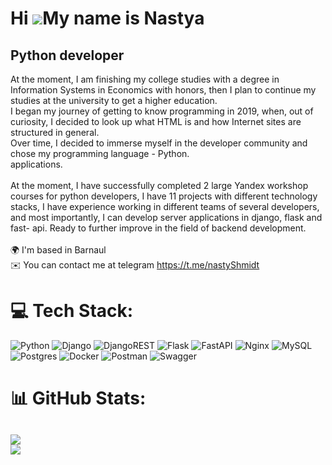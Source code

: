 Hi ![](https://user-images.githubusercontent.com/18350557/176309783-0785949b-9127-417c-8b55-ab5a4333674e.gif)My name is Nastya
==============================================================================================================================

Python developer
----------------

At the moment, I am finishing my college studies with a degree in Information Systems in Economics with honors, then I plan to continue my studies at the university to get a higher education.<br>I began my journey of getting to know programming in 2019, when, out of curiosity, I decided to look up what HTML is and how Internet sites are structured in general.<br>Over time, I decided to immerse myself in the developer community and chose my programming language - Python.<br>applications.<br><br>At the moment, I have successfully completed 2 large Yandex workshop courses for python developers, I have 11 projects with different technology stacks, I have experience working in different teams of several developers, and most importantly, I can develop server applications in django, flask and fast- api. Ready to further improve in the field of backend development.<br><br>🌍 I'm based in Barnaul<br>✉️ You can contact me at telegram https://t.me/nastyShmidt<br>


# 💻 Tech Stack:
![Python](https://img.shields.io/badge/python-3670A0?style=for-the-badge&logo=python&logoColor=ffdd54) ![Django](https://img.shields.io/badge/django-%23092E20.svg?style=for-the-badge&logo=django&logoColor=white) ![DjangoREST](https://img.shields.io/badge/DJANGO-REST-ff1709?style=for-the-badge&logo=django&logoColor=white&color=ff1709&labelColor=gray) ![Flask](https://img.shields.io/badge/flask-%23000.svg?style=for-the-badge&logo=flask&logoColor=white) ![FastAPI](https://img.shields.io/badge/FastAPI-005571?style=for-the-badge&logo=fastapi) ![Nginx](https://img.shields.io/badge/nginx-%23009639.svg?style=for-the-badge&logo=nginx&logoColor=white) ![MySQL](https://img.shields.io/badge/mysql-%2300000f.svg?style=for-the-badge&logo=mysql&logoColor=white) ![Postgres](https://img.shields.io/badge/postgres-%23316192.svg?style=for-the-badge&logo=postgresql&logoColor=white) ![Docker](https://img.shields.io/badge/docker-%230db7ed.svg?style=for-the-badge&logo=docker&logoColor=white) ![Postman](https://img.shields.io/badge/Postman-FF6C37?style=for-the-badge&logo=postman&logoColor=white) ![Swagger](https://img.shields.io/badge/-Swagger-%23Clojure?style=for-the-badge&logo=swagger&logoColor=white)

# 📊 GitHub Stats:

![](https://github-readme-stats.vercel.app/api?username=NASTY-SMIT&theme=dracula&hide_border=false&include_all_commits=true&count_private=true)<br/>
![](https://github-readme-streak-stats.herokuapp.com/?user=NASTY-SMIT&theme=dracula&hide_border=false)<br/>
---
